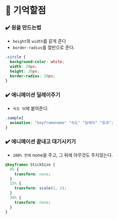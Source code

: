 # :book: 기억할점

### :heavy_check_mark: 원을 만드는법
* `height`와 `width`를 같게 준다
* `border-radius`를 절반으로 준다.

```css
.circle {
  background-color: white;
  width: 20px;
  height: 20px;
  border-radius: 10px;
}
```

### :heavy_check_mark: 애니메이션 딜레이주기
* `속도 뒤`에 붙여준다.
```css
.sample{
  animation: "keyframename" "속도" "딜레이" "효과";
}
```

### :heavy_check_mark: 애니메이션 끝내고 대기시키기
* `100% 전에` none을 주고, 그 뒤에 아무것도 주지않는다.

```css
@keyframes StickSize {
  0% {
    transform: none;
  }
  15% {
    transform: scale(1, 2);
  }
  30% {
    transform: none;
  }
}
```
